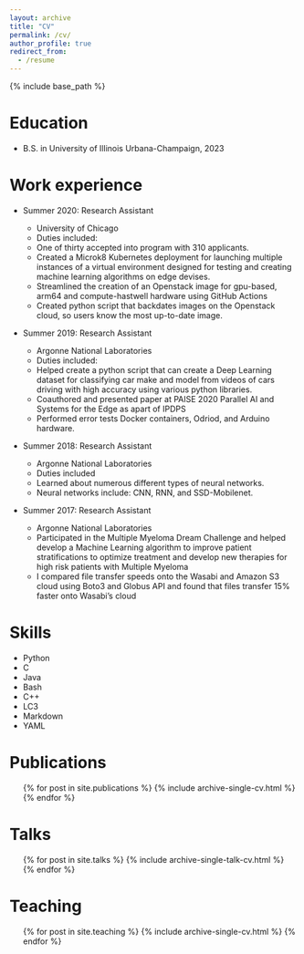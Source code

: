 ```yaml
---
layout: archive
title: "CV"
permalink: /cv/
author_profile: true
redirect_from:
  - /resume
---
```


{% include base_path %}

Education
======
* B.S. in University of Illinois Urbana-Champaign, 2023

Work experience
======
* Summer 2020: Research Assistant
  * University of Chicago
  * Duties included:
  * One of thirty accepted into program with 310 applicants.
  * Created a Microk8 Kubernetes deployment for launching multiple instances of a virtual environment designed for testing and creating machine learning algorithms on edge devises.
  * Streamlined the creation of an Openstack image for gpu-based, arm64 and compute-hastwell hardware  using GitHub Actions
  * Created python script that backdates images on the Openstack cloud, so users know the most up-to-date image.


* Summer 2019: Research Assistant
  * Argonne National Laboratories
  * Duties included:
  * Helped create a python script that can create a Deep Learning dataset for classifying car make and model from videos of cars driving with high accuracy using various python libraries.
  * Coauthored and presented paper at PAISE 2020 Parallel AI and Systems for the Edge as apart of IPDPS
  * Performed error tests Docker containers, Odriod, and Arduino hardware.

* Summer 2018: Research Assistant
  * Argonne National Laboratories
  * Duties included
  * Learned about numerous different types of neural networks.
  * Neural networks include: CNN, RNN, and SSD-Mobilenet.

* Summer 2017: Research Assistant
  * Argonne National Laboratories
  * Participated in the Multiple Myeloma Dream Challenge and helped develop a Machine Learning algorithm to improve patient stratifications to optimize treatment and develop new therapies for high risk patients with Multiple Myeloma
  * I compared file transfer speeds onto the Wasabi and Amazon S3 cloud using Boto3 and Globus API and found that files transfer 15% faster onto Wasabi’s cloud

Skills
======
* Python
* C
* Java
* Bash
* C++
* LC3
* Markdown
* YAML

Publications
======
  <ul>{% for post in site.publications %}
    {% include archive-single-cv.html %}
  {% endfor %}</ul>

Talks
======
  <ul>{% for post in site.talks %}
    {% include archive-single-talk-cv.html %}
  {% endfor %}</ul>

Teaching
======
  <ul>{% for post in site.teaching %}
    {% include archive-single-cv.html %}
  {% endfor %}</ul>
